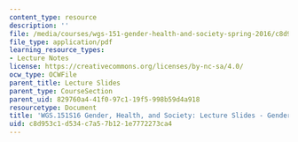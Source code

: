 ```yaml
---
content_type: resource
description: ''
file: /media/courses/wgs-151-gender-health-and-society-spring-2016/c8d953c1d534c7a57b121e7772273ca4_MITWGS_151S16_Week3.pdf
file_type: application/pdf
learning_resource_types:
- Lecture Notes
license: https://creativecommons.org/licenses/by-nc-sa/4.0/
ocw_type: OCWFile
parent_title: Lecture Slides
parent_type: CourseSection
parent_uid: 829760a4-41f0-97c1-19f5-998b59d4a918
resourcetype: Document
title: 'WGS.151S16 Gender, Health, and Society: Lecture Slides - Gender Analysis'
uid: c8d953c1-d534-c7a5-7b12-1e7772273ca4
---
```

